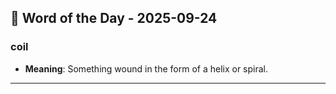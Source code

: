 ## 📅 Word of the Day - 2025-09-24

### **coil**
- **Meaning**: Something wound in the form of a helix or spiral.

---
